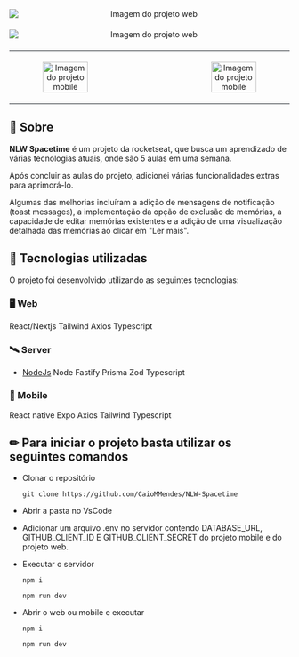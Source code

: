 
<div style=' text-align:center; display:flex; flex-direction:column; gap:20px'>
<img  title="Imagem do projeto web" src="https://cdn.discordapp.com/attachments/958946333027348510/1111712223216271360/image.png" alt="Imagem do projeto web"  />
<img  title="Imagem do projeto web" src="https://cdn.discordapp.com/attachments/958946333027348510/1111712396197765181/image.png" alt="Imagem do projeto web"  />
<span style='border-bottom:1px solid #21262d'></span>
<div style='display:flex; justify-content:space-between'>
<img width="40%" title="Imagem do projeto mobile" src="https://cdn.discordapp.com/attachments/958946333027348510/1111714735717617744/Screenshot_2023-05-26-14-51-38-059_host.exp.exponent.jpg" alt="Imagem do projeto mobile"  />

<img width="40%"  title="Imagem do projeto mobile" src="https://cdn.discordapp.com/attachments/958946333027348510/1111714735436611724/Screenshot_2023-05-26-14-57-00-933_host.exp.exponent.jpg" alt="Imagem do projeto mobile"  />
</div>
<span style='border-bottom:1px solid #21262d'></span>

</div>

## 📌 Sobre

**NLW Spacetime** é um projeto da rocketseat, que busca um aprendizado de várias tecnologias atuais, onde são 5 aulas em uma semana.

Após concluir as aulas do projeto, adicionei várias funcionalidades extras para aprimorá-lo.

Algumas das melhorias incluíram a adição de mensagens de notificação (toast messages), a implementação da opção de exclusão de memórias, a capacidade de editar memórias existentes e a adição de uma visualização detalhada das memórias ao clicar em "Ler mais".

## 🚀 Tecnologias utilizadas

O projeto foi desenvolvido utilizando as seguintes tecnologias:

### 🖥 Web

React/Nextjs
Tailwind
Axios
Typescript

### 🛰️ Server

- [NodeJs](https://nodejs.org/en/docs)
Node
Fastify
Prisma
Zod
Typescript

### 📱 Mobile

React native
Expo
Axios
Tailwind
Typescript

## ✏ Para iniciar o projeto basta utilizar os seguintes comandos

- Clonar o repositório

    <pre><code>git clone https://github.com/CaioMMendes/NLW-Spacetime</code></pre>

- Abrir a pasta no VsCode
- Adicionar um arquivo .env no servidor contendo DATABASE_URL, GITHUB_CLIENT_ID E GITHUB_CLIENT_SECRET do projeto mobile e do projeto web.
  
- Executar o servidor
    <pre><code>npm i</code></pre>
    <pre><code>npm run dev </code></pre>
- Abrir o web ou mobile e executar
    <pre><code>npm i</code></pre>
    <pre><code>npm run dev </code></pre>
